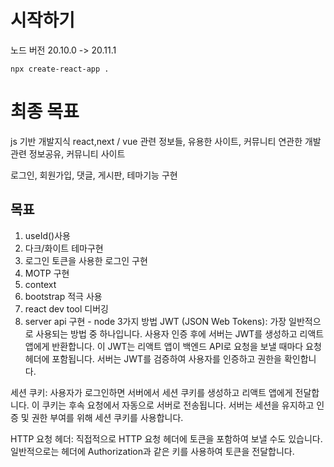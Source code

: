 # 시작하기

노드 버전 20.10.0 -> 20.11.1
```
npx create-react-app .
```

# 최종 목표
js 기반 개발지식
react,next / vue
관련 정보들, 유용한 사이트, 커뮤니티 연관한 개발관련 정보공유, 커뮤니티 사이트

로그인, 회원가입, 댓글, 게시판, 테마기능 구현


## 목표
1. useId()사용
2. 다크/화이트 테마구현
3. 로그인 토큰을 사용한 로그인 구현
4. MOTP 구현
5. context
6. bootstrap 적극 사용
7. react dev tool 디버깅 
8. server api 구현 - node 3가지 방법
JWT (JSON Web Tokens): 가장 일반적으로 사용되는 방법 중 하나입니다. 사용자 인증 후에 서버는 JWT를 생성하고 리액트 앱에게 반환합니다. 이 JWT는 리액트 앱이 백엔드 API로 요청을 보낼 때마다 요청 헤더에 포함됩니다. 서버는 JWT를 검증하여 사용자를 인증하고 권한을 확인합니다.

세션 쿠키: 사용자가 로그인하면 서버에서 세션 쿠키를 생성하고 리액트 앱에게 전달합니다. 이 쿠키는 후속 요청에서 자동으로 서버로 전송됩니다. 서버는 세션을 유지하고 인증 및 권한 부여를 위해 세션 쿠키를 사용합니다.

HTTP 요청 헤더: 직접적으로 HTTP 요청 헤더에 토큰을 포함하여 보낼 수도 있습니다. 일반적으로는 헤더에 Authorization과 같은 키를 사용하여 토큰을 전달합니다.